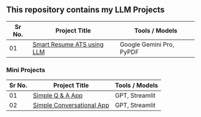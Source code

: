 ## This repository contains my LLM Projects

|Sr No.| Project Title | Tools / Models |
|------|---------------|------------|
|01|[Smart Resume ATS using LLM](https://github.com/abhijeetk597/smart-resume-tracking-using-google-gemini-pro)|Google Gemini Pro, PyPDF|

### Mini Projects

|Sr No.| Project Title | Tools / Models |
|------|---------------|------------|
|01|[Simple Q & A App](https://github.com/abhijeetk597/LLM-Projects/tree/master/01%20LLMs/a-simple-q-%26-a-app)|GPT, Streamlit|
|02|[Simple Conversational App](https://github.com/abhijeetk597/LLM-Projects/tree/master/02_Chat_Models)|GPT, Streamlit|